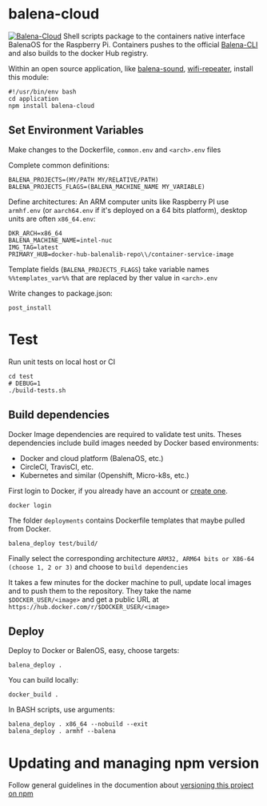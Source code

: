 # balena-cloud
[![Balena-Cloud](https://circleci.com/gh/b23prodtm/balena-cloud.svg?style=shield)](https://app.circleci.com/pipelines/github/b23prodtm/balena-cloud)
 Shell scripts package to the containers native interface BalenaOS for the Raspberry Pi.
 Containers pushes to the official [Balena-CLI](https://github.com/balena-io/balena-cli) and also builds to the docker Hub registry.

Within an open source application, like  [balena-sound](https://github.com/balenalabs/balena-sound), [wifi-repeater](https://github.com/balenalabs-incubator/wifi-repeater), install this module:
```Shell
#!/usr/bin/env bash
cd application
npm install balena-cloud
```

## Set Environment Variables
Make changes to the Dockerfile, `common.env` and `<arch>.env` files

Complete common definitions:
```common.env
BALENA_PROJECTS=(MY/PATH MY/RELATIVE/PATH)
BALENA_PROJECTS_FLAGS=(BALENA_MACHINE_NAME MY_VARIABLE)
```
Define architectures: 
An ARM computer units like Raspberry PI use `armhf.env` (or `aarch64.env` if it's deployed on a 64 bits platform), desktop units are often `x86_64.env`:
```x86_64.env
DKR_ARCH=x86_64
BALENA_MACHINE_NAME=intel-nuc
IMG_TAG=latest
PRIMARY_HUB=docker-hub-balenalib-repo\\/container-servìce-image
```
Template fields (`BALENA_PROJECTS_FLAGS`) take variable names `%%templates_var%%` that are replaced by ther value in `<arch>.env`

Write changes to package.json:

    post_install

# Test
Run unit tests on local host or CI

    cd test
    # DEBUG=1
    ./build-tests.sh

## Build dependencies
Docker Image dependencies are required to validate test units. Theses dependencies include build images needed by Docker based environments:
  - Docker and cloud platform (BalenaOS, etc.)
  - CircleCI, TravisCI, etc.
  - Kubernetes and similar (Openshift, Micro-k8s, etc.)

First login to Docker, if you already have an account or [create one](https://hub.docker.com).

    docker login
    
The folder `deployments` contains Dockerfile templates that maybe pulled from Docker.

    balena_deploy test/build/

Finally select the corresponding architecture `ARM32, ARM64 bits or X86-64 (choose 1, 2 or 3)` and choose to `build dependencies`

It takes a few minutes for the docker machine to pull, update local images and to push them to the repository. They take the name `$DOCKER_USER/<image>` and get a public URL at `https://hub.docker.com/r/$DOCKER_USER/<image>`

## Deploy
Deploy to Docker or BalenOS, easy, choose targets:

    balena_deploy .

You can build locally:

    docker_build .

In BASH scripts, use arguments:
```Console
balena_deploy . x86_64 --nobuild --exit
balena_deploy . armhf --balena
```

# Updating and managing npm version
Follow general guidelines in the documention about [versioning this project on npm](https://docs.npmjs.com/packages-and-modules/updating-and-managing-your-published-packages)

